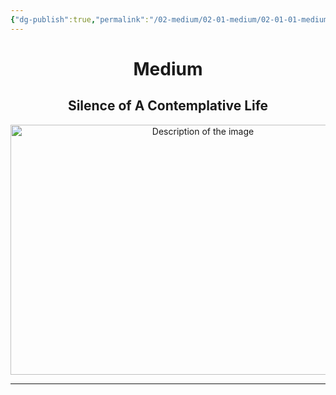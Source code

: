 ```yaml
---
{"dg-publish":true,"permalink":"/02-medium/02-01-medium/02-01-01-medium/"}
---
```


<div style="text-align: center;">
	<h1>Medium</h1>
	<h2>Silence of A Contemplative Life</h2>
    <img src="https://i.imgur.com/mFyZ82V_d.jpg?maxwidth=520&shape=thumb&fidelity=high" alt="Description of the image" width="600" height="400">
</div>
<hr>
